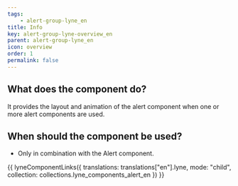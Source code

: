 ```yaml
---
tags: 
    - alert-group-lyne_en
title: Info
key: alert-group-lyne-overview_en
parent: alert-group-lyne_en
icon: overview
order: 1
permalink: false
---
```


## What does the component do?
It provides the layout and animation of the alert component when one or more alert components are used.

## When should the component be used?
* Only in combination with the Alert component.

{{ lyneComponentLinks({
  translations: translations["en"].lyne,
  mode: "child",
  collection: collections.lyne_components_alert_en
}) }}